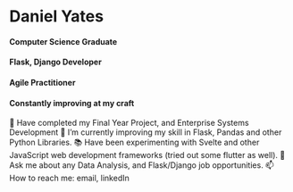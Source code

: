 # Daniel Yates
#### Computer Science Graduate
#### Flask, Django Developer
#### Agile Practitioner
#### Constantly improving at my craft
🔭 Have completed my Final Year Project, and Enterprise Systems Development
🌱 I’m currently improving my skill in Flask, Pandas and other Python Libraries.
📚 Have been experimenting with Svelte and other JavaScript web development frameworks (tried out some flutter as well).
💬 Ask me about any Data Analysis, and Flask/Django job opportunities.
📫 How to reach me: email, linkedIn
